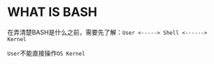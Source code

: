 # WHAT IS BASH
在弄清楚BASH是什么之前，需要先了解：```User <-----> Shell <------> Kernel```

```User```不能直接操作```OS Kernel```